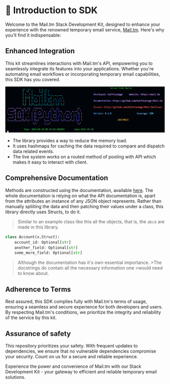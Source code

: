 # 📧 Introduction to SDK

Welcome to the Mail.tm Stack Development Kit, designed to enhance your experience with
the renowned temporary email service, [Mail.tm](http://mail.tm). Here's why you'll find
it indispensable:

## Enhanced Integration
This kit streamlines interactions with Mail.tm's API, empowering you to seamlessly
integrate its features into your applications. Whether you're automating email
workflows or incorporating temporary email capabilities, this SDK has you covered.

<div align="Center">
<img src="assets/server-image.png">
</div>

- The library provides a way to reduce the memory load. 
- It uses hashmaps for caching the data required to compare and dispatch data related events. 
- The live system works on a routed method of pooling with API which makes it easy to interact with client.

## Comprehensive Documentation
Methods are constructed using the documentation,
available [here](http://docs.mail.tm).
The whole documentation is relying on what the API documentation is, apart from the attributes an instance of any JSON object represents.
Rather than manually spliiting the data and then patching their values under a class, this library directly uses Structs, to do it. 
>Similar to an example class like this all the objects, that is, the `abc`s are made in this library.
```python
class Account(x.Struct):
    account_id: Optional[str]
    another_field: Optional[str]
    some_more_field: Optional[str]
```

>Although the documentation has it's own essential importance. >The docstrings do contain all the necessary information one >would need to know about.

## Adherence to Terms
Rest assured, this SDK complies fully with Mail.tm's terms of usage, ensuring a seamless
and secure experience for both developers and users. By respecting Mail.tm's conditions,
we prioritize the integrity and reliability of the service by this kit.

## Assurance of safety
This repository prioritizes your safety. With frequent updates to
dependencies, we ensure that no vulnerable dependencies compromise your security. Count on us
for a secure and reliable experience.

Experience the power and convenience of Mail.tm with our Stack Development Kit - your gateway to efficient and reliable temporary email solutions.